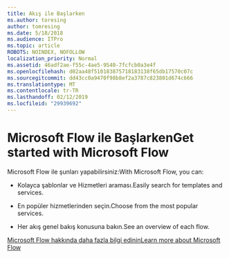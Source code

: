 ```yaml
---
title: Akış ile Başlarken
ms.author: toresing
author: tomresing
ms.date: 5/18/2018
ms.audience: ITPro
ms.topic: article
ROBOTS: NOINDEX, NOFOLLOW
localization_priority: Normal
ms.assetid: 46adf2ae-f55c-4ae5-9540-7fcfcb0a3e4f
ms.openlocfilehash: d02aa48f510183875718183138f65db17570c07c
ms.sourcegitcommit: dd43cc0a9470f98b8ef2a3787c823801d674c666
ms.translationtype: MT
ms.contentlocale: tr-TR
ms.lasthandoff: 02/12/2019
ms.locfileid: "29939692"
---
```

# <a name="get-started-with-microsoft-flow"></a><span data-ttu-id="3f4fd-102">Microsoft Flow ile Başlarken</span><span class="sxs-lookup"><span data-stu-id="3f4fd-102">Get started with Microsoft Flow</span></span>

<span data-ttu-id="3f4fd-103">Microsoft Flow ile şunları yapabilirsiniz:</span><span class="sxs-lookup"><span data-stu-id="3f4fd-103">With Microsoft Flow, you can:</span></span>
  
- <span data-ttu-id="3f4fd-104">Kolayca şablonlar ve Hizmetleri araması.</span><span class="sxs-lookup"><span data-stu-id="3f4fd-104">Easily search for templates and services.</span></span>
    
- <span data-ttu-id="3f4fd-105">En popüler hizmetlerinden seçin.</span><span class="sxs-lookup"><span data-stu-id="3f4fd-105">Choose from the most popular services.</span></span>
    
- <span data-ttu-id="3f4fd-106">Her akış genel bakış konusuna bakın.</span><span class="sxs-lookup"><span data-stu-id="3f4fd-106">See an overview of each flow.</span></span>
    
[<span data-ttu-id="3f4fd-107">Microsoft Flow hakkında daha fazla bilgi edinin</span><span class="sxs-lookup"><span data-stu-id="3f4fd-107">Learn more about Microsoft Flow</span></span>](https://go.microsoft.com/fwlink/?linkid=874446)
  


